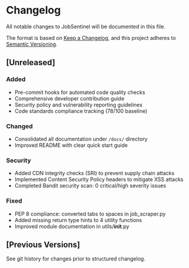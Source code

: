 # Changelog

All notable changes to JobSentinel will be documented in this file.

The format is based on [Keep a Changelog](https://keepachangelog.com/en/1.0.0/),
and this project adheres to [Semantic Versioning](https://semver.org/spec/v2.0.0.html).

## [Unreleased]

### Added
- Pre-commit hooks for automated code quality checks
- Comprehensive developer contribution guide
- Security policy and vulnerability reporting guidelines
- Code standards compliance tracking (78/100 baseline)

### Changed
- Consolidated all documentation under `/docs/` directory
- Improved README with clear quick start guide

### Security
- Added CDN integrity checks (SRI) to prevent supply chain attacks
- Implemented Content Security Policy headers to mitigate XSS attacks
- Completed Bandit security scan: 0 critical/high severity issues

### Fixed
- PEP 8 compliance: converted tabs to spaces in job_scraper.py
- Added missing return type hints to 4 utility functions
- Improved module documentation in utils/__init__.py

## [Previous Versions]

See git history for changes prior to structured changelog.
